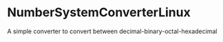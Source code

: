 # NumberSystemConverterLinux
A simple converter to convert between decimal-binary-octal-hexadecimal
